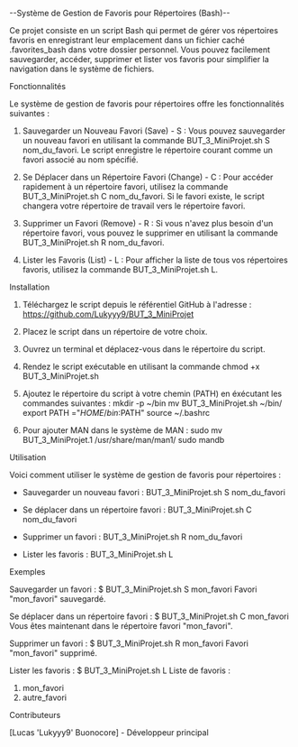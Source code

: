 --Système de Gestion de Favoris pour Répertoires (Bash)--

Ce projet consiste en un script Bash qui permet de gérer vos répertoires favoris en enregistrant leur emplacement dans un fichier caché .favorites_bash dans votre dossier personnel. Vous pouvez facilement sauvegarder, accéder, supprimer et lister vos favoris pour simplifier la navigation dans le système de fichiers.


Fonctionnalités

Le système de gestion de favoris pour répertoires offre les fonctionnalités suivantes :

1. Sauvegarder un Nouveau Favori (Save) - S : Vous pouvez sauvegarder un nouveau favori en utilisant la commande BUT_3_MiniProjet.sh S nom_du_favori. Le script enregistre le répertoire courant comme un favori associé au nom spécifié.

2. Se Déplacer dans un Répertoire Favori (Change) - C : Pour accéder rapidement à un répertoire favori, utilisez la commande BUT_3_MiniProjet.sh C nom_du_favori. Si le favori existe, le script changera votre répertoire de travail vers le répertoire favori.

3. Supprimer un Favori (Remove) - R : Si vous n'avez plus besoin d'un répertoire favori, vous pouvez le supprimer en utilisant la commande BUT_3_MiniProjet.sh R nom_du_favori.

4. Lister les Favoris (List) - L : Pour afficher la liste de tous vos répertoires favoris, utilisez la commande BUT_3_MiniProjet.sh L.


Installation

1. Téléchargez le script depuis le référentiel GitHub à l'adresse :
   https://github.com/Lukyyy9/BUT_3_MiniProjet

2. Placez le script dans un répertoire de votre choix.

3. Ouvrez un terminal et déplacez-vous dans le répertoire du script.

4. Rendez le script exécutable en utilisant la commande chmod +x BUT_3_MiniProjet.sh

5. Ajoutez le répertoire du script à votre chemin (PATH) en éxécutant les commandes suivantes :
   mkdir -p ~/bin
   mv BUT_3_MiniProjet.sh ~/bin/
   export PATH ="$HOME/bin:$PATH"
   source ~/.bashrc

6. Pour ajouter MAN dans le système de MAN :
   sudo mv BUT_3_MiniProjet.1 /usr/share/man/man1/
   sudo mandb


Utilisation

Voici comment utiliser le système de gestion de favoris pour répertoires :

- Sauvegarder un nouveau favori :
   BUT_3_MiniProjet.sh S nom_du_favori

- Se déplacer dans un répertoire favori :
   BUT_3_MiniProjet.sh C nom_du_favori

- Supprimer un favori :
   BUT_3_MiniProjet.sh R nom_du_favori

- Lister les favoris :
   BUT_3_MiniProjet.sh L


Exemples

Sauvegarder un favori :
$ BUT_3_MiniProjet.sh S mon_favori
Favori "mon_favori" sauvegardé.

Se déplacer dans un répertoire favori :
$ BUT_3_MiniProjet.sh C mon_favori
Vous êtes maintenant dans le répertoire favori "mon_favori".

Supprimer un favori :
$ BUT_3_MiniProjet.sh R mon_favori
Favori "mon_favori" supprimé.

Lister les favoris :
$ BUT_3_MiniProjet.sh L
Liste de favoris :
1. mon_favori
2. autre_favori


Contributeurs

[Lucas 'Lukyyy9' Buonocore] - Développeur principal
